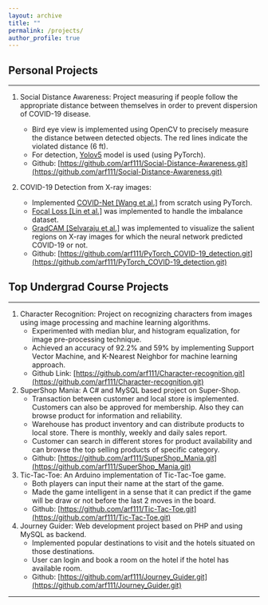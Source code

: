 ```yaml
---
layout: archive
title: ""
permalink: /projects/
author_profile: true
---
```


## Personal Projects
-----------
1. Social Distance Awareness: Project measuring if people follow the appropriate distance between themselves in order to prevent dispersion of COVID-19 disease.
    * Bird eye view is implemented using OpenCV to precisely measure the distance between detected objects. The red lines indicate the violated distance (6 ft).
    * For detection, [Yolov5](https://github.com/ultralytics/yolov5) model is used (using PyTorch).
    * Github: [https://github.com/arf111/Social-Distance-Awareness.git](https://github.com/arf111/Social-Distance-Awareness.git)

2. COVID-19 Detection from X-ray images: 
    * Implemented [COVID-Net [Wang et al.]](https://arxiv.org/abs/2003.09871) from scratch using PyTorch.
    * [Focal Loss [Lin et al.]](https://arxiv.org/abs/1708.02002) was implemented to handle the imbalance dataset.
    * [GradCAM [Selvaraju et al.]](https://arxiv.org/abs/1610.02391) was implemented to visualize the salient regions on X-ray images for which the neural network predicted COVID-19 or not.
    * Github: [https://github.com/arf111/PyTorch_COVID-19_detection.git](https://github.com/arf111/PyTorch_COVID-19_detection.git)

## Top Undergrad Course Projects
----------------
1. Character Recognition: Project on recognizing characters from images using image processing and machine learning algorithms.
    * Experimented with median blur, and histogram equalization, for image pre-processing technique.
    * Achieved an accuracy of 92.2% and 59% by implementing Support Vector Machine, and K-Nearest Neighbor for machine learning approach.
    * Github Link: [https://github.com/arf111/Character-recognition.git](https://github.com/arf111/Character-recognition.git)
2. SuperShop Mania: A C# and MySQL based project on Super-Shop.
    * Transaction between customer and local store is implemented. Customers can also be approved for membership. Also they can browse product for information and reliability.
    * Warehouse has product inventory and can distribute products to local store. There is monthly, weekly and daily sales report.
    * Customer can search in different stores for product availability and can browse the top selling products of specific category.
    * Github: [https://github.com/arf111/SuperShop_Mania.git](https://github.com/arf111/SuperShop_Mania.git)
3. Tic-Tac-Toe: An Arduino implementation of Tic-Tac-Toe game.
    * Both players can input their name at the start of the game.
    * Made the game intelligent in a sense that it can predict if the game will be draw or not before the last 2 moves in the board.
    * Github: [https://github.com/arf111/Tic-Tac-Toe.git](https://github.com/arf111/Tic-Tac-Toe.git)
4. Journey Guider: Web development project based on PHP and using MySQL as backend.
    * Implemented popular destinations to visit and the hotels situated on those destinations.
    * User can login and book a room on the hotel if the hotel has available room.
    * Github: [https://github.com/arf111/Journey_Guider.git](https://github.com/arf111/Journey_Guider.git)
_____________________________